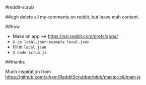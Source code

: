 #reddit-scrub

##ugh
delete all my comments on reddit, but leave mah content.

##how

 * Make an app ==> https://ssl.reddit.com/prefs/apps/
 * `$ cp local.json-example local.json`
 * fill in `local.json`
 * `$ node scrub.js`

##thanks

Much inspiration from https://github.com/aiham/RedditScrubber/blob/master/cli/main.js
